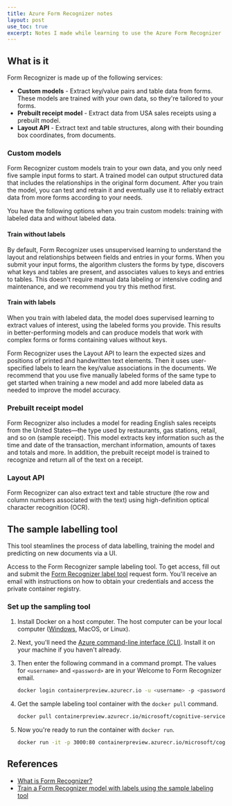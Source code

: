 ```yaml
---
title: Azure Form Recognizer notes
layout: post
use_toc: true
excerpt: Notes I made while learning to use the Azure Form Recognizer
---
```


## What is it

Form Recognizer is made up of the following services:

- **Custom models** - Extract key/value pairs and table data from forms. These models are trained with your own data, so they're tailored to your forms.
- **Prebuilt receipt model** - Extract data from USA sales receipts using a prebuilt model.
- **Layout API** - Extract text and table structures, along with their bounding box coordinates, from documents.

### Custom models

Form Recognizer custom models train to your own data, and you only need five sample input forms to start. A trained model can output structured data that includes the relationships in the original form document. After you train the model, you can test and retrain it and eventually use it to reliably extract data from more forms according to your needs.

You have the following options when you train custom models: training with labeled data and without labeled data.

#### Train without labels

By default, Form Recognizer uses unsupervised learning to understand the layout and relationships between fields and entries in your forms. When you submit your input forms, the algorithm clusters the forms by type, discovers what keys and tables are present, and associates values to keys and entries to tables. This doesn't require manual data labeling or intensive coding and maintenance, and we recommend you try this method first.

#### Train with labels

When you train with labeled data, the model does supervised learning to extract values of interest, using the labeled forms you provide. This results in better-performing models and can produce models that work with complex forms or forms containing values without keys.

Form Recognizer uses the Layout API to learn the expected sizes and positions of printed and handwritten text elements. Then it uses user-specified labels to learn the key/value associations in the documents. We recommend that you use five manually labeled forms of the same type to get started when training a new model and add more labeled data as needed to improve the model accuracy.

### Prebuilt receipt model

Form Recognizer also includes a model for reading English sales receipts from the United States—the type used by restaurants, gas stations, retail, and so on (sample receipt). This model extracts key information such as the time and date of the transaction, merchant information, amounts of taxes and totals and more. In addition, the prebuilt receipt model is trained to recognize and return all of the text on a receipt.

### Layout API

Form Recognizer can also extract text and table structure (the row and column numbers associated with the text) using high-definition optical character recognition (OCR).

## The sample labelling tool

This tool steamlines the process of data labelling, training the model and predicting on new documents via a UI.

Access to the Form Recognizer sample labeling tool. To get access, fill out and submit the [Form Recognizer label tool](https://aka.ms/LabelToolRequestAccess) request form. You'll receive an email with instructions on how to obtain your credentials and access the private container registry.

### Set up the sampling tool

1. Install Docker on a host computer. The host computer can be your local computer ([Windows](https://docs.docker.com/docker-for-windows/), MacOS, or Linux).

2. Next, you'll need the [Azure command-line interface (CLI)](https://docs.microsoft.com/cli/azure/install-azure-cli?view=azure-cli-latest). Install it on your machine if you haven't already.

3. Then enter the following command in a command prompt. The values for `<username>` and `<password>` are in your Welcome to Form Recognizer email.

    ```bash
    docker login containerpreview.azurecr.io -u <username> -p <password>
    ```

4. Get the sample labeling tool container with the `docker pull` command.

    ```bash
    docker pull containerpreview.azurecr.io/microsoft/cognitive-services-form-recognizer-custom-supervised-labeltool:latest
    ```

5. Now you're ready to run the container with `docker run`.

    ```bash
    docker run -it -p 3000:80 containerpreview.azurecr.io/microsoft/cognitive-services-form-recognizer-custom-supervised-labeltool eula=accept
    ```

## References

- [What is Form Recognizer?](https://docs.microsoft.com/en-us/azure/cognitive-services/form-recognizer/overview)
- [Train a Form Recognizer model with labels using the sample labeling tool](https://docs.microsoft.com/en-us/azure/cognitive-services/form-recognizer/quickstarts/label-tool)
